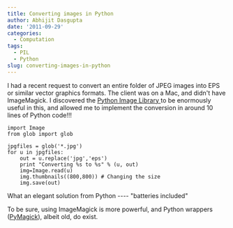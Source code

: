 ```yaml
---
title: Converting images in Python
author: Abhijit Dasgupta
date: '2011-09-29'
categories:
  - Computation
tags:
  - PIL
  - Python
slug: converting-images-in-python
---
```


I had a recent request to convert an entire folder of JPEG images into EPS or similar vector graphics formats. The client was on a Mac, and didn't have ImageMagick. I discovered the [Python Image Library ](http://www.pythonware.com/products/pil/) to be enormously useful in this, and allowed me to implement the conversion in around 10 lines of Python code!!!

````
import Image
from glob import glob

jpgfiles = glob('*.jpg')
for u in jpgfiles:
    out = u.replace('jpg','eps')
    print "Converting %s to %s" % (u, out)
    img=Image.read(u)
    img.thumbnails((800,800)) # Changing the size
    img.save(out)

````

What an elegant solution from Python ---- "batteries included"

To be sure, using ImageMagick is more powerful, and Python wrappers ([PyMagick](http://pymagick.sourceforge.net/)), albeit old, do exist.
